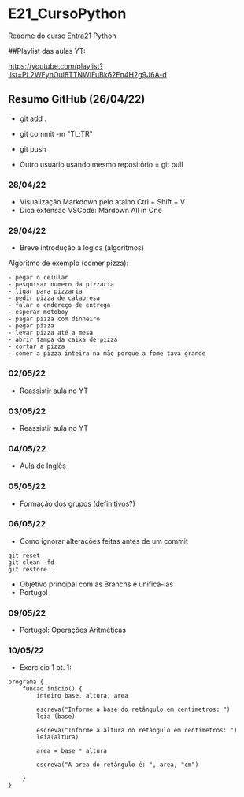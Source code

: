 # E21_CursoPython
Readme do curso Entra21 Python

##Playlist das aulas YT: 

https://youtube.com/playlist?list=PL2WEynOui8TTNWIFuBk62En4H2g9J6A-d

##  Resumo GitHub (26/04/22) 

- git add .

- git commit -m "TL;TR"

- git push

- Outro usuário usando mesmo repositório = git pull

 ### 28/04/22

 - Visualização Markdown pelo atalho Ctrl + Shift + V 
 - Dica extensão VSCode: Mardown All in One


### 29/04/22

 - Breve introdução à lógica (algoritmos)
  
  Algoritmo de exemplo (comer pizza):
 ```
 - pegar o celular 
 - pesquisar numero da pizzaria 
 - ligar para pizzaria 
 - pedir pizza de calabresa
 - falar o endereço de entrega 
 - esperar motoboy 
 - pagar pizza com dinheiro 
 - pegar pizza
 - levar pizza até a mesa
 - abrir tampa da caixa de pizza
 - cortar a pizza 
 - comer a pizza inteira na mão porque a fome tava grande 
```
### 02/05/22
 - Reassistir aula no YT

### 03/05/22
 - Reassistir aula no YT

### 04/05/22
 - Aula de Inglês

### 05/05/22
 - Formação dos grupos (definitivos?)

### 06/05/22
 - Como ignorar alterações feitas antes de um commit
 ```
 git reset
 git clean -fd
 git restore .
 ``` 
 - Objetivo principal com as Branchs é unificá-las
 - Portugol

 ### 09/05/22

 - Portugol: Operações Aritméticas

 ### 10/05/22

 - Exercicio 1 pt. 1:
```
programa {
	funcao inicio() {
		inteiro base, altura, area
		
		escreva("Informe a base do retângulo em centimetros: ")
		leia (base)
		
		escreva("Informe a altura do retângulo em centimetros: ")
		leia(altura)
		
		area = base * altura
		
		escreva("A area do retângulo é: ", area, "cm")
		
	}
}
```
